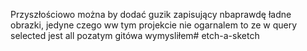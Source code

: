 Przyszłościowo można by dodać guzik zapisujący nbaprawdę ładne obrazki, jedyne czego ww tym projekcie nie ogarnalem to ze w query selected jest all pozatym gitówa wymysliłem# etch-a-sketch
